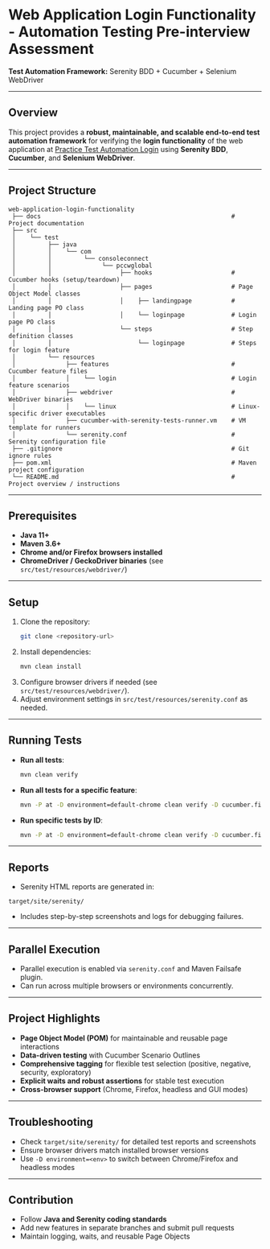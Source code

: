 # Web Application Login Functionality - Automation Testing Pre-interview Assessment

**Test Automation Framework:** Serenity BDD + Cucumber + Selenium WebDriver

---

## Overview
This project provides a **robust, maintainable, and scalable end-to-end test automation framework** for verifying the **login functionality** of the web application at [Practice Test Automation Login](https://practicetestautomation.com/practice-test-login) using **Serenity BDD**, **Cucumber**, and **Selenium WebDriver**.

---

## Project Structure

```
web-application-login-functionality
 ├── docs                                                     # Project documentation
 ├── src
 │    └── test
 │         ├── java
 │         │    └── com
 │         │         └── consoleconnect
 │         │              └── pccwglobal
 │         │                   ├── hooks                      # Cucumber hooks (setup/teardown)
 │         │                   ├── pages                      # Page Object Model classes
 │         │                   │    ├── landingpage           # Landing page PO class
 │         │                   │    └── loginpage             # Login page PO class
 │         │                   └── steps                      # Step definition classes
 │         │                        └── loginpage             # Steps for login feature
 │         └── resources	 
 │              ├── features                                  # Cucumber feature files
 │              │    └── login                                # Login feature scenarios
 │              ├── webdriver                                 # WebDriver binaries
 │              │    └── linux                                # Linux-specific driver executables
 │	            ├── cucumber-with-serenity-tests-runner.vm    # VM template for runners
 │              └── serenity.conf                             # Serenity configuration file
 ├── .gitignore                                               # Git ignore rules
 ├── pom.xml                                                  # Maven project configuration
 └── README.md                                                # Project overview / instructions
```

---

## Prerequisites
- **Java 11+**
- **Maven 3.6+**
- **Chrome and/or Firefox browsers installed**
- **ChromeDriver / GeckoDriver binaries** (see `src/test/resources/webdriver/`)

---

## Setup
1. Clone the repository:
   ```bash
   git clone <repository-url>
   ``` 
2. Install dependencies:
   ```bash
   mvn clean install
   ```
3. Configure browser drivers if needed (see `src/test/resources/webdriver/`).
4. Adjust environment settings in `src/test/resources/serenity.conf` as needed.

---

## Running Tests
- **Run all tests**:
  ```bash
  mvn clean verify
  ```
- **Run all tests for a specific feature**:
  ```bash
  mvn -P at -D environment=default-chrome clean verify -D cucumber.filter.tags="@feature:login"
  ```
- **Run specific tests by ID**:
  ```bash
  mvn -P at -D environment=default-chrome clean verify -D cucumber.filter.tags="@id:login-001 or @id:login-002 or @id:login-003"
  ```

---
  
## Reports
- Serenity HTML reports are generated in: 
 ```
 target/site/serenity/
 ``` 
- Includes step-by-step screenshots and logs for debugging failures.

---

## Parallel Execution
- Parallel execution is enabled via `serenity.conf` and Maven Failsafe plugin.
- Can run across multiple browsers or environments concurrently.

---

## Project Highlights
- **Page Object Model (POM)** for maintainable and reusable page interactions
- **Data-driven testing** with Cucumber Scenario Outlines
- **Comprehensive tagging** for flexible test selection (positive, negative, security, exploratory)
- **Explicit waits and robust assertions** for stable test execution
- **Cross-browser support** (Chrome, Firefox, headless and GUI modes)

---

## Troubleshooting
- Check `target/site/serenity/` for detailed test reports and screenshots
- Ensure browser drivers match installed browser versions
- Use `-D environment=<env>` to switch between Chrome/Firefox and headless modes

---

## Contribution
- Follow **Java and Serenity coding standards**
- Add new features in separate branches and submit pull requests
- Maintain logging, waits, and reusable Page Objects